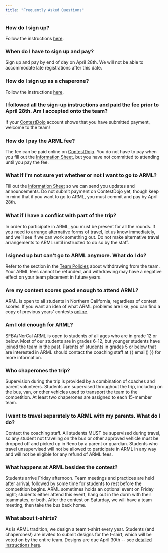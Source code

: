```yaml
---
title: "Frequently Asked Questions"
---
```


<!--
### I need to take the SAT on the same day as ARML. What do I do?

If you really, really have to take the SAT during ARML weekend (for instance, if you're a junior and haven't taken it yet), you are probably out of luck. We would advise taking the SAT on a different date if possible.
-->

### How do I sign up?

Follow the instructions [here](/join/).

### When do I have to sign up and pay?

Sign up and pay by end of day on April 28th. We will not be able to accommodate
late registrations after this date.

### How do I sign up as a chaperone?

Follow the instructions [here](/join/).

### I followed all the sign-up instructions and paid the fee prior to April 28th. Am I accepted onto the team?

If your [ContestDojo](https://contestdojo.com/) account shows that you have
submitted payment, welcome to the team!

### How do I pay the ARML fee?

The fee can be paid online on [ContestDojo](https://contestdojo.com/). You do not have to pay when you fill out the [Information Sheet](https://forms.gle/q7zA1AZEEsZDDnC6A), but you have not committed to attending until you pay the fee.

### What if I'm not sure yet whether or not I want to go to ARML?

Fill out the [Information Sheet](https://forms.gle/q7zA1AZEEsZDDnC6A) so we can send you updates and announcements. Do not submit payment on ContestDojo yet, though keep in mind that if you want to go to ARML, you must commit and pay by April 28th.

### What if I have a conflict with part of the trip?

In order to participate in ARML, you must be present for all the rounds. If you need to arrange alternative forms of travel, let us know immediately, and we’ll see if we can work something out. Do not make alternative travel arrangements to ARML until instructed to do so by the staff.

### I signed up but can't go to ARML anymore. What do I do?

Refer to the section in the [Team Policies](/policies/) about withdrawing from the team. Your ARML fees cannot be refunded, and withdrawing may have a negative effect on your team placement in future years.

### Are my contest scores good enough to attend ARML?

ARML is open to all students in Northern California, regardless of contest scores. If you want an idea of what ARML problems are like, you can find a copy of previous years' contests [online](/about/).

### Am I old enough for ARML?

SFBA/NorCal ARML is open to students of all ages who are in grade 12 or below. Most of our students are in grades 6-12, but younger students have joined the team in the past. Parents of students in grades 5 or below that are interested in ARML should contact the coaching staff at {{ email() }} for more information.

### Who chaperones the trip?

Supervision during the trip is provided by a combination of coaches and parent volunteers. Students are supervised throughout the trip, including on the bus, van, or other vehicles used to transport the team to the competition. At least two chaperones are assigned to each 15-member team.

### I want to travel separately to ARML with my parents. What do I do?

Contact the coaching staff. All students MUST be supervised during travel, so any student not traveling on the bus or other approved vehicle must be dropped off and picked up in Reno by a parent or guardian. Students who travel unsupervised will not be allowed to participate in ARML in any way and will not be eligible for any refund of ARML fees.

### What happens at ARML besides the contest?

Students arrive Friday afternoon. Team meetings and practices are held after arrival, followed by some time for students to rest before the competition begins. ARML sometimes holds an optional event on Friday night; students either attend this event, hang out in the dorm with their teammates, or both. After the contest on Saturday, we will have a team meeting, then take the bus back home.

### What about t-shirts?

As is ARML tradition, we design a team t-shirt every year. Students (and chaperones!) are invited to submit designs for the t-shirt, which will be voted on by the entire team. Designs are due April 30th -- see [detailed instructions here](/news/season-2025/shirt-design/).
